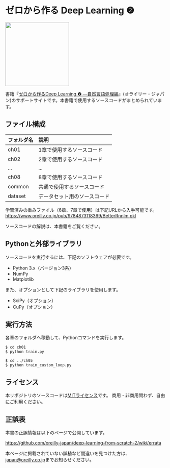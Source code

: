 ゼロから作る Deep Learning ❷
==========================

[<img src="https://raw.githubusercontent.com/oreilly-japan/deep-learning-from-scratch-2/images/deep-learning-from-scratch-2.png" width="200px">](https://www.oreilly.co.jp/books/9784873118369/)

書籍『[ゼロから作るDeep Learning ❷ ―自然言語処理編](https://www.oreilly.co.jp/books/9784873118369/)』(オライリー・ジャパン)のサポートサイトです。本書籍で使用するソースコードがまとめられています。



## ファイル構成

|フォルダ名 |説明                         |
|:--        |:--                          |
|ch01       |1章で使用するソースコード    |
|ch02       |2章で使用するソースコード    |
|...        |...                          |
|ch08       |8章で使用するソースコード    |
|common     |共通で使用するソースコード   |
|dataset    |データセット用のソースコード |

学習済みの重みファイル（6章、7章で使用）は下記URLから入手可能です。
<https://www.oreilly.co.jp/pub/9784873118369/BetterRnnlm.pkl>

ソースコードの解説は、本書籍をご覧ください。


## Pythonと外部ライブラリ
ソースコードを実行するには、下記のソフトウェアが必要です。

* Python 3.x（バージョン3系）
* NumPy
* Matplotlib
 
また、オプションとして下記のライブラリを使用します。

* SciPy（オプション）
* CuPy（オプション）

## 実行方法

各章のフォルダへ移動して、Pythonコマンドを実行します。

```
$ cd ch01
$ python train.py

$ cd ../ch05
$ python train_custom_loop.py
```

## ライセンス

本リポジトリのソースコードは[MITライセンス](http://www.opensource.org/licenses/MIT)です。
商用・非商用問わず、自由にご利用ください。

## 正誤表

本書の正誤情報は以下のページで公開しています。

https://github.com/oreilly-japan/deep-learning-from-scratch-2/wiki/errata

本ページに掲載されていない誤植など間違いを見つけた方は、[japan@oreilly.co.jp](<mailto:japan@oreilly.co.jp>)までお知らせください。
